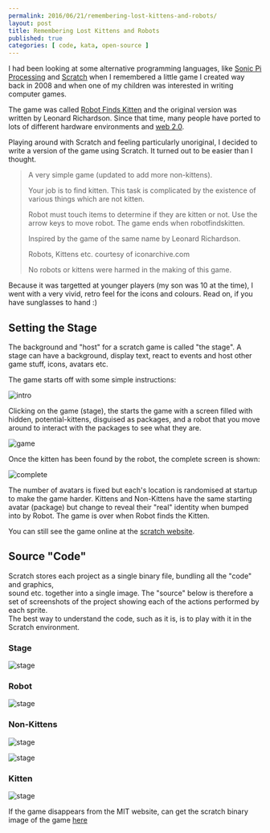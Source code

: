 ```yaml
---
permalink: 2016/06/21/remembering-lost-kittens-and-robots/
layout: post
title: Remembering Lost Kittens and Robots
published: true
categories: [ code, kata, open-source ]
---
```


I had been looking at some alternative programming languages, like [Sonic Pi](http://sonic-pi.net) 
[Processing](http://processing.org) and [Scratch](http://scratch.mit.edu/) when I remembered 
a little game I created way back in 2008 and when one of my children was interested in writing 
computer games. 

The game was called [Robot Finds Kitten](http://robotfindskitten.org/) and the original version was 
written by Leonard Richardson. Since that time, many people have ported to lots of different hardware 
environments and [web 2.0](http://robotfindskitten.org/play/robotfindskitten/).

Playing around with Scratch and feeling particularly unoriginal, I decided to write a version of 
the game using Scratch. It turned out to be easier than I thought. 

<blockquote> 
A very simple game (updated to add more non-kittens).
 
Your job is to find kitten. This task is complicated by the existence of various 
things which are not kitten.

Robot must touch items to determine if they are kitten or not. Use the arrow keys to 
move robot. The game ends when robotfindskitten.

Inspired by the game of the same name by Leonard Richardson.
 
Robots, Kittens etc. courtesy of iconarchive.com

No robots or kittens were harmed in the making of this game. 
</blockquote> 

Because it was targetted at younger players (my son was 10 at the time), I went with a very 
vivid, retro feel for the icons and colours. Read on, if you have sunglasses to hand :)


## Setting the Stage

The background and "host" for a scratch game is called "the stage". A stage can have a background,
display text, react to events and host other game stuff, icons, avatars etc. 

The game starts off with some simple instructions:

![intro](/img/posts/remembering-lost-kittens-and-robots/rfk-intro.webp)

Clicking on the game (stage), the starts the game with a screen filled with hidden, potential-kittens,
disguised as packages, and a robot that you move around to interact with the packages to see what they 
are.

![game](/img/posts/remembering-lost-kittens-and-robots/rfk-game.webp)

Once the kitten has been found by the robot, the complete screen is shown:

![complete](/img/posts/remembering-lost-kittens-and-robots/rfk-complete.webp)

The number of avatars is fixed but each's location is randomised at startup to make the 
game harder. Kittens and Non-Kittens have the same starting avatar (package) but change to 
reveal their "real" identity when bumped into by Robot. The game is over when Robot finds 
the Kitten.

You can still see the game online at the [scratch website](https://scratch.mit.edu/projects/118819/).

## Source "Code"

Scratch stores each project as a single binary file, bundling all the "code" and graphics,               
sound etc. together into a single image. The "source" below is therefore a set of 
screenshots of the project showing each of the actions performed by each sprite.               
The best way to understand the code, such as it is, is to play with it in the Scratch 
environment. 

### Stage

![stage](/img/posts/remembering-lost-kittens-and-robots/rfk-stage-code.webp)

### Robot

![stage](/img/posts/remembering-lost-kittens-and-robots/rfk-robot-code.webp)

### Non-Kittens 

![stage](/img/posts/remembering-lost-kittens-and-robots/rfk-non-kitten-code-1.webp)

![stage](/img/posts/remembering-lost-kittens-and-robots/rfk-non-kitten-code-2.webp)

### Kitten

![stage](/img/posts/remembering-lost-kittens-and-robots/rfk-kitten-code.webp)

If the game disappears from the MIT website, can get the scratch binary image of the game 
[here](https://github.com/deejaygraham/deejaygraham.github.io/raw/master/downloads/rfk_scratch_binary.zip)

